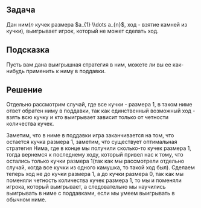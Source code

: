 ## Задача

Дан ним($n$ кучек размера $a_{1} \\dots a_{n}$, ход - взятие камней из
кучки), выигрывает игрок, который не может сделать ход.

## Подсказка

Пусть вам дана выигрышная стратегия в ним, можете ли вы ее как-нибудь
применить к ниму в поддавки.

## Решение

Отдельно рассмотрим случай, где все кучки - размера 1, в таком ниме
ответ обратен ниму в поддавки, так как единственный возможный ход -
взять всю кучку и кто выигрывает зависит только от четности количества
кучек.

Заметим, что в ниме в поддавки игра заканчивается на том, что остается
кучка размера 1, заметим, что существует оптимальная стратегия Нима,
где в конце мы получили сколько-то кучек размера 1, тогда вернемся к
последнему ходу, который привел нас к тому, что остались только кучки
размера 1(так как мы рассмотрели отдельно случай, когда все кучки из
одного камушка, то такой ход был). Сделаем теперь ход не до кучки
размера 1, а до кучки размера 0, так как мы поменяли четность
количества кучек размера 1, то мы и поменяли игрока, который
выигрывает, а следовательно мы научились выигрывать в ниме с
поддавками, если мы умеем выигрывать в обычном ниме.